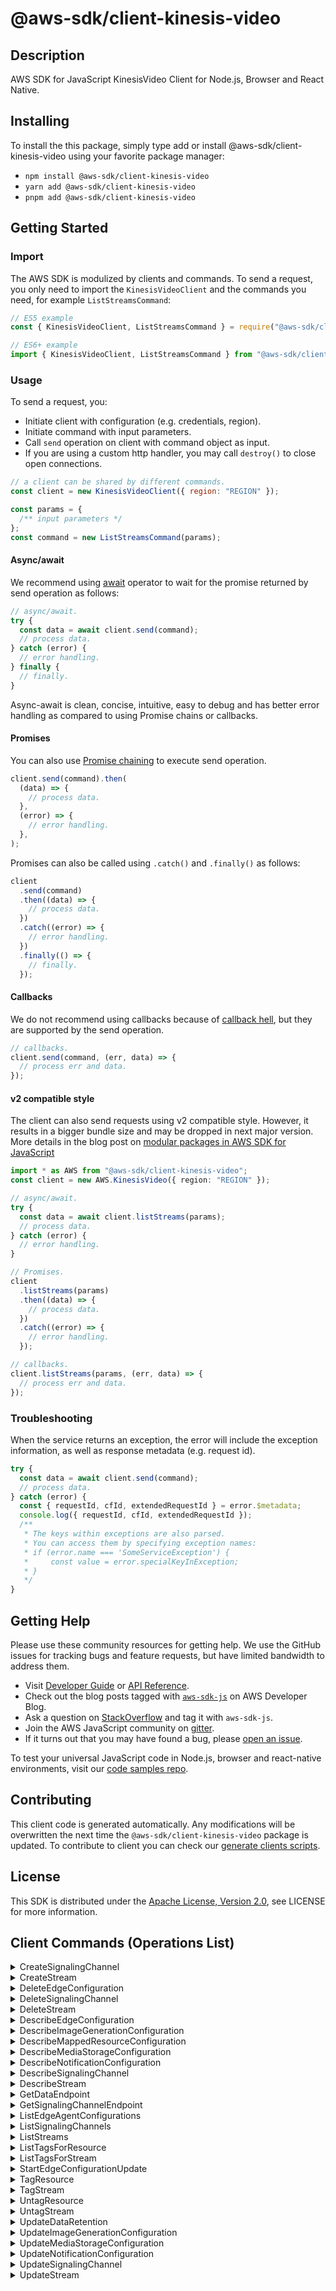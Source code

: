 <!-- generated file, do not edit directly -->

# @aws-sdk/client-kinesis-video

## Description

AWS SDK for JavaScript KinesisVideo Client for Node.js, Browser and React Native.

<p></p>

## Installing

To install the this package, simply type add or install @aws-sdk/client-kinesis-video
using your favorite package manager:

- `npm install @aws-sdk/client-kinesis-video`
- `yarn add @aws-sdk/client-kinesis-video`
- `pnpm add @aws-sdk/client-kinesis-video`

## Getting Started

### Import

The AWS SDK is modulized by clients and commands.
To send a request, you only need to import the `KinesisVideoClient` and
the commands you need, for example `ListStreamsCommand`:

```js
// ES5 example
const { KinesisVideoClient, ListStreamsCommand } = require("@aws-sdk/client-kinesis-video");
```

```ts
// ES6+ example
import { KinesisVideoClient, ListStreamsCommand } from "@aws-sdk/client-kinesis-video";
```

### Usage

To send a request, you:

- Initiate client with configuration (e.g. credentials, region).
- Initiate command with input parameters.
- Call `send` operation on client with command object as input.
- If you are using a custom http handler, you may call `destroy()` to close open connections.

```js
// a client can be shared by different commands.
const client = new KinesisVideoClient({ region: "REGION" });

const params = {
  /** input parameters */
};
const command = new ListStreamsCommand(params);
```

#### Async/await

We recommend using [await](https://developer.mozilla.org/en-US/docs/Web/JavaScript/Reference/Operators/await)
operator to wait for the promise returned by send operation as follows:

```js
// async/await.
try {
  const data = await client.send(command);
  // process data.
} catch (error) {
  // error handling.
} finally {
  // finally.
}
```

Async-await is clean, concise, intuitive, easy to debug and has better error handling
as compared to using Promise chains or callbacks.

#### Promises

You can also use [Promise chaining](https://developer.mozilla.org/en-US/docs/Web/JavaScript/Guide/Using_promises#chaining)
to execute send operation.

```js
client.send(command).then(
  (data) => {
    // process data.
  },
  (error) => {
    // error handling.
  },
);
```

Promises can also be called using `.catch()` and `.finally()` as follows:

```js
client
  .send(command)
  .then((data) => {
    // process data.
  })
  .catch((error) => {
    // error handling.
  })
  .finally(() => {
    // finally.
  });
```

#### Callbacks

We do not recommend using callbacks because of [callback hell](http://callbackhell.com/),
but they are supported by the send operation.

```js
// callbacks.
client.send(command, (err, data) => {
  // process err and data.
});
```

#### v2 compatible style

The client can also send requests using v2 compatible style.
However, it results in a bigger bundle size and may be dropped in next major version. More details in the blog post
on [modular packages in AWS SDK for JavaScript](https://aws.amazon.com/blogs/developer/modular-packages-in-aws-sdk-for-javascript/)

```ts
import * as AWS from "@aws-sdk/client-kinesis-video";
const client = new AWS.KinesisVideo({ region: "REGION" });

// async/await.
try {
  const data = await client.listStreams(params);
  // process data.
} catch (error) {
  // error handling.
}

// Promises.
client
  .listStreams(params)
  .then((data) => {
    // process data.
  })
  .catch((error) => {
    // error handling.
  });

// callbacks.
client.listStreams(params, (err, data) => {
  // process err and data.
});
```

### Troubleshooting

When the service returns an exception, the error will include the exception information,
as well as response metadata (e.g. request id).

```js
try {
  const data = await client.send(command);
  // process data.
} catch (error) {
  const { requestId, cfId, extendedRequestId } = error.$metadata;
  console.log({ requestId, cfId, extendedRequestId });
  /**
   * The keys within exceptions are also parsed.
   * You can access them by specifying exception names:
   * if (error.name === 'SomeServiceException') {
   *     const value = error.specialKeyInException;
   * }
   */
}
```

## Getting Help

Please use these community resources for getting help.
We use the GitHub issues for tracking bugs and feature requests, but have limited bandwidth to address them.

- Visit [Developer Guide](https://docs.aws.amazon.com/sdk-for-javascript/v3/developer-guide/welcome.html)
  or [API Reference](https://docs.aws.amazon.com/AWSJavaScriptSDK/v3/latest/index.html).
- Check out the blog posts tagged with [`aws-sdk-js`](https://aws.amazon.com/blogs/developer/tag/aws-sdk-js/)
  on AWS Developer Blog.
- Ask a question on [StackOverflow](https://stackoverflow.com/questions/tagged/aws-sdk-js) and tag it with `aws-sdk-js`.
- Join the AWS JavaScript community on [gitter](https://gitter.im/aws/aws-sdk-js-v3).
- If it turns out that you may have found a bug, please [open an issue](https://github.com/aws/aws-sdk-js-v3/issues/new/choose).

To test your universal JavaScript code in Node.js, browser and react-native environments,
visit our [code samples repo](https://github.com/aws-samples/aws-sdk-js-tests).

## Contributing

This client code is generated automatically. Any modifications will be overwritten the next time the `@aws-sdk/client-kinesis-video` package is updated.
To contribute to client you can check our [generate clients scripts](https://github.com/aws/aws-sdk-js-v3/tree/main/scripts/generate-clients).

## License

This SDK is distributed under the
[Apache License, Version 2.0](http://www.apache.org/licenses/LICENSE-2.0),
see LICENSE for more information.

## Client Commands (Operations List)

<details>
<summary>
CreateSignalingChannel
</summary>

[Command API Reference](https://docs.aws.amazon.com/AWSJavaScriptSDK/v3/latest/client/kinesis-video/command/CreateSignalingChannelCommand/) / [Input](https://docs.aws.amazon.com/AWSJavaScriptSDK/v3/latest/Package/-aws-sdk-client-kinesis-video/Interface/CreateSignalingChannelCommandInput/) / [Output](https://docs.aws.amazon.com/AWSJavaScriptSDK/v3/latest/Package/-aws-sdk-client-kinesis-video/Interface/CreateSignalingChannelCommandOutput/)

</details>
<details>
<summary>
CreateStream
</summary>

[Command API Reference](https://docs.aws.amazon.com/AWSJavaScriptSDK/v3/latest/client/kinesis-video/command/CreateStreamCommand/) / [Input](https://docs.aws.amazon.com/AWSJavaScriptSDK/v3/latest/Package/-aws-sdk-client-kinesis-video/Interface/CreateStreamCommandInput/) / [Output](https://docs.aws.amazon.com/AWSJavaScriptSDK/v3/latest/Package/-aws-sdk-client-kinesis-video/Interface/CreateStreamCommandOutput/)

</details>
<details>
<summary>
DeleteEdgeConfiguration
</summary>

[Command API Reference](https://docs.aws.amazon.com/AWSJavaScriptSDK/v3/latest/client/kinesis-video/command/DeleteEdgeConfigurationCommand/) / [Input](https://docs.aws.amazon.com/AWSJavaScriptSDK/v3/latest/Package/-aws-sdk-client-kinesis-video/Interface/DeleteEdgeConfigurationCommandInput/) / [Output](https://docs.aws.amazon.com/AWSJavaScriptSDK/v3/latest/Package/-aws-sdk-client-kinesis-video/Interface/DeleteEdgeConfigurationCommandOutput/)

</details>
<details>
<summary>
DeleteSignalingChannel
</summary>

[Command API Reference](https://docs.aws.amazon.com/AWSJavaScriptSDK/v3/latest/client/kinesis-video/command/DeleteSignalingChannelCommand/) / [Input](https://docs.aws.amazon.com/AWSJavaScriptSDK/v3/latest/Package/-aws-sdk-client-kinesis-video/Interface/DeleteSignalingChannelCommandInput/) / [Output](https://docs.aws.amazon.com/AWSJavaScriptSDK/v3/latest/Package/-aws-sdk-client-kinesis-video/Interface/DeleteSignalingChannelCommandOutput/)

</details>
<details>
<summary>
DeleteStream
</summary>

[Command API Reference](https://docs.aws.amazon.com/AWSJavaScriptSDK/v3/latest/client/kinesis-video/command/DeleteStreamCommand/) / [Input](https://docs.aws.amazon.com/AWSJavaScriptSDK/v3/latest/Package/-aws-sdk-client-kinesis-video/Interface/DeleteStreamCommandInput/) / [Output](https://docs.aws.amazon.com/AWSJavaScriptSDK/v3/latest/Package/-aws-sdk-client-kinesis-video/Interface/DeleteStreamCommandOutput/)

</details>
<details>
<summary>
DescribeEdgeConfiguration
</summary>

[Command API Reference](https://docs.aws.amazon.com/AWSJavaScriptSDK/v3/latest/client/kinesis-video/command/DescribeEdgeConfigurationCommand/) / [Input](https://docs.aws.amazon.com/AWSJavaScriptSDK/v3/latest/Package/-aws-sdk-client-kinesis-video/Interface/DescribeEdgeConfigurationCommandInput/) / [Output](https://docs.aws.amazon.com/AWSJavaScriptSDK/v3/latest/Package/-aws-sdk-client-kinesis-video/Interface/DescribeEdgeConfigurationCommandOutput/)

</details>
<details>
<summary>
DescribeImageGenerationConfiguration
</summary>

[Command API Reference](https://docs.aws.amazon.com/AWSJavaScriptSDK/v3/latest/client/kinesis-video/command/DescribeImageGenerationConfigurationCommand/) / [Input](https://docs.aws.amazon.com/AWSJavaScriptSDK/v3/latest/Package/-aws-sdk-client-kinesis-video/Interface/DescribeImageGenerationConfigurationCommandInput/) / [Output](https://docs.aws.amazon.com/AWSJavaScriptSDK/v3/latest/Package/-aws-sdk-client-kinesis-video/Interface/DescribeImageGenerationConfigurationCommandOutput/)

</details>
<details>
<summary>
DescribeMappedResourceConfiguration
</summary>

[Command API Reference](https://docs.aws.amazon.com/AWSJavaScriptSDK/v3/latest/client/kinesis-video/command/DescribeMappedResourceConfigurationCommand/) / [Input](https://docs.aws.amazon.com/AWSJavaScriptSDK/v3/latest/Package/-aws-sdk-client-kinesis-video/Interface/DescribeMappedResourceConfigurationCommandInput/) / [Output](https://docs.aws.amazon.com/AWSJavaScriptSDK/v3/latest/Package/-aws-sdk-client-kinesis-video/Interface/DescribeMappedResourceConfigurationCommandOutput/)

</details>
<details>
<summary>
DescribeMediaStorageConfiguration
</summary>

[Command API Reference](https://docs.aws.amazon.com/AWSJavaScriptSDK/v3/latest/client/kinesis-video/command/DescribeMediaStorageConfigurationCommand/) / [Input](https://docs.aws.amazon.com/AWSJavaScriptSDK/v3/latest/Package/-aws-sdk-client-kinesis-video/Interface/DescribeMediaStorageConfigurationCommandInput/) / [Output](https://docs.aws.amazon.com/AWSJavaScriptSDK/v3/latest/Package/-aws-sdk-client-kinesis-video/Interface/DescribeMediaStorageConfigurationCommandOutput/)

</details>
<details>
<summary>
DescribeNotificationConfiguration
</summary>

[Command API Reference](https://docs.aws.amazon.com/AWSJavaScriptSDK/v3/latest/client/kinesis-video/command/DescribeNotificationConfigurationCommand/) / [Input](https://docs.aws.amazon.com/AWSJavaScriptSDK/v3/latest/Package/-aws-sdk-client-kinesis-video/Interface/DescribeNotificationConfigurationCommandInput/) / [Output](https://docs.aws.amazon.com/AWSJavaScriptSDK/v3/latest/Package/-aws-sdk-client-kinesis-video/Interface/DescribeNotificationConfigurationCommandOutput/)

</details>
<details>
<summary>
DescribeSignalingChannel
</summary>

[Command API Reference](https://docs.aws.amazon.com/AWSJavaScriptSDK/v3/latest/client/kinesis-video/command/DescribeSignalingChannelCommand/) / [Input](https://docs.aws.amazon.com/AWSJavaScriptSDK/v3/latest/Package/-aws-sdk-client-kinesis-video/Interface/DescribeSignalingChannelCommandInput/) / [Output](https://docs.aws.amazon.com/AWSJavaScriptSDK/v3/latest/Package/-aws-sdk-client-kinesis-video/Interface/DescribeSignalingChannelCommandOutput/)

</details>
<details>
<summary>
DescribeStream
</summary>

[Command API Reference](https://docs.aws.amazon.com/AWSJavaScriptSDK/v3/latest/client/kinesis-video/command/DescribeStreamCommand/) / [Input](https://docs.aws.amazon.com/AWSJavaScriptSDK/v3/latest/Package/-aws-sdk-client-kinesis-video/Interface/DescribeStreamCommandInput/) / [Output](https://docs.aws.amazon.com/AWSJavaScriptSDK/v3/latest/Package/-aws-sdk-client-kinesis-video/Interface/DescribeStreamCommandOutput/)

</details>
<details>
<summary>
GetDataEndpoint
</summary>

[Command API Reference](https://docs.aws.amazon.com/AWSJavaScriptSDK/v3/latest/client/kinesis-video/command/GetDataEndpointCommand/) / [Input](https://docs.aws.amazon.com/AWSJavaScriptSDK/v3/latest/Package/-aws-sdk-client-kinesis-video/Interface/GetDataEndpointCommandInput/) / [Output](https://docs.aws.amazon.com/AWSJavaScriptSDK/v3/latest/Package/-aws-sdk-client-kinesis-video/Interface/GetDataEndpointCommandOutput/)

</details>
<details>
<summary>
GetSignalingChannelEndpoint
</summary>

[Command API Reference](https://docs.aws.amazon.com/AWSJavaScriptSDK/v3/latest/client/kinesis-video/command/GetSignalingChannelEndpointCommand/) / [Input](https://docs.aws.amazon.com/AWSJavaScriptSDK/v3/latest/Package/-aws-sdk-client-kinesis-video/Interface/GetSignalingChannelEndpointCommandInput/) / [Output](https://docs.aws.amazon.com/AWSJavaScriptSDK/v3/latest/Package/-aws-sdk-client-kinesis-video/Interface/GetSignalingChannelEndpointCommandOutput/)

</details>
<details>
<summary>
ListEdgeAgentConfigurations
</summary>

[Command API Reference](https://docs.aws.amazon.com/AWSJavaScriptSDK/v3/latest/client/kinesis-video/command/ListEdgeAgentConfigurationsCommand/) / [Input](https://docs.aws.amazon.com/AWSJavaScriptSDK/v3/latest/Package/-aws-sdk-client-kinesis-video/Interface/ListEdgeAgentConfigurationsCommandInput/) / [Output](https://docs.aws.amazon.com/AWSJavaScriptSDK/v3/latest/Package/-aws-sdk-client-kinesis-video/Interface/ListEdgeAgentConfigurationsCommandOutput/)

</details>
<details>
<summary>
ListSignalingChannels
</summary>

[Command API Reference](https://docs.aws.amazon.com/AWSJavaScriptSDK/v3/latest/client/kinesis-video/command/ListSignalingChannelsCommand/) / [Input](https://docs.aws.amazon.com/AWSJavaScriptSDK/v3/latest/Package/-aws-sdk-client-kinesis-video/Interface/ListSignalingChannelsCommandInput/) / [Output](https://docs.aws.amazon.com/AWSJavaScriptSDK/v3/latest/Package/-aws-sdk-client-kinesis-video/Interface/ListSignalingChannelsCommandOutput/)

</details>
<details>
<summary>
ListStreams
</summary>

[Command API Reference](https://docs.aws.amazon.com/AWSJavaScriptSDK/v3/latest/client/kinesis-video/command/ListStreamsCommand/) / [Input](https://docs.aws.amazon.com/AWSJavaScriptSDK/v3/latest/Package/-aws-sdk-client-kinesis-video/Interface/ListStreamsCommandInput/) / [Output](https://docs.aws.amazon.com/AWSJavaScriptSDK/v3/latest/Package/-aws-sdk-client-kinesis-video/Interface/ListStreamsCommandOutput/)

</details>
<details>
<summary>
ListTagsForResource
</summary>

[Command API Reference](https://docs.aws.amazon.com/AWSJavaScriptSDK/v3/latest/client/kinesis-video/command/ListTagsForResourceCommand/) / [Input](https://docs.aws.amazon.com/AWSJavaScriptSDK/v3/latest/Package/-aws-sdk-client-kinesis-video/Interface/ListTagsForResourceCommandInput/) / [Output](https://docs.aws.amazon.com/AWSJavaScriptSDK/v3/latest/Package/-aws-sdk-client-kinesis-video/Interface/ListTagsForResourceCommandOutput/)

</details>
<details>
<summary>
ListTagsForStream
</summary>

[Command API Reference](https://docs.aws.amazon.com/AWSJavaScriptSDK/v3/latest/client/kinesis-video/command/ListTagsForStreamCommand/) / [Input](https://docs.aws.amazon.com/AWSJavaScriptSDK/v3/latest/Package/-aws-sdk-client-kinesis-video/Interface/ListTagsForStreamCommandInput/) / [Output](https://docs.aws.amazon.com/AWSJavaScriptSDK/v3/latest/Package/-aws-sdk-client-kinesis-video/Interface/ListTagsForStreamCommandOutput/)

</details>
<details>
<summary>
StartEdgeConfigurationUpdate
</summary>

[Command API Reference](https://docs.aws.amazon.com/AWSJavaScriptSDK/v3/latest/client/kinesis-video/command/StartEdgeConfigurationUpdateCommand/) / [Input](https://docs.aws.amazon.com/AWSJavaScriptSDK/v3/latest/Package/-aws-sdk-client-kinesis-video/Interface/StartEdgeConfigurationUpdateCommandInput/) / [Output](https://docs.aws.amazon.com/AWSJavaScriptSDK/v3/latest/Package/-aws-sdk-client-kinesis-video/Interface/StartEdgeConfigurationUpdateCommandOutput/)

</details>
<details>
<summary>
TagResource
</summary>

[Command API Reference](https://docs.aws.amazon.com/AWSJavaScriptSDK/v3/latest/client/kinesis-video/command/TagResourceCommand/) / [Input](https://docs.aws.amazon.com/AWSJavaScriptSDK/v3/latest/Package/-aws-sdk-client-kinesis-video/Interface/TagResourceCommandInput/) / [Output](https://docs.aws.amazon.com/AWSJavaScriptSDK/v3/latest/Package/-aws-sdk-client-kinesis-video/Interface/TagResourceCommandOutput/)

</details>
<details>
<summary>
TagStream
</summary>

[Command API Reference](https://docs.aws.amazon.com/AWSJavaScriptSDK/v3/latest/client/kinesis-video/command/TagStreamCommand/) / [Input](https://docs.aws.amazon.com/AWSJavaScriptSDK/v3/latest/Package/-aws-sdk-client-kinesis-video/Interface/TagStreamCommandInput/) / [Output](https://docs.aws.amazon.com/AWSJavaScriptSDK/v3/latest/Package/-aws-sdk-client-kinesis-video/Interface/TagStreamCommandOutput/)

</details>
<details>
<summary>
UntagResource
</summary>

[Command API Reference](https://docs.aws.amazon.com/AWSJavaScriptSDK/v3/latest/client/kinesis-video/command/UntagResourceCommand/) / [Input](https://docs.aws.amazon.com/AWSJavaScriptSDK/v3/latest/Package/-aws-sdk-client-kinesis-video/Interface/UntagResourceCommandInput/) / [Output](https://docs.aws.amazon.com/AWSJavaScriptSDK/v3/latest/Package/-aws-sdk-client-kinesis-video/Interface/UntagResourceCommandOutput/)

</details>
<details>
<summary>
UntagStream
</summary>

[Command API Reference](https://docs.aws.amazon.com/AWSJavaScriptSDK/v3/latest/client/kinesis-video/command/UntagStreamCommand/) / [Input](https://docs.aws.amazon.com/AWSJavaScriptSDK/v3/latest/Package/-aws-sdk-client-kinesis-video/Interface/UntagStreamCommandInput/) / [Output](https://docs.aws.amazon.com/AWSJavaScriptSDK/v3/latest/Package/-aws-sdk-client-kinesis-video/Interface/UntagStreamCommandOutput/)

</details>
<details>
<summary>
UpdateDataRetention
</summary>

[Command API Reference](https://docs.aws.amazon.com/AWSJavaScriptSDK/v3/latest/client/kinesis-video/command/UpdateDataRetentionCommand/) / [Input](https://docs.aws.amazon.com/AWSJavaScriptSDK/v3/latest/Package/-aws-sdk-client-kinesis-video/Interface/UpdateDataRetentionCommandInput/) / [Output](https://docs.aws.amazon.com/AWSJavaScriptSDK/v3/latest/Package/-aws-sdk-client-kinesis-video/Interface/UpdateDataRetentionCommandOutput/)

</details>
<details>
<summary>
UpdateImageGenerationConfiguration
</summary>

[Command API Reference](https://docs.aws.amazon.com/AWSJavaScriptSDK/v3/latest/client/kinesis-video/command/UpdateImageGenerationConfigurationCommand/) / [Input](https://docs.aws.amazon.com/AWSJavaScriptSDK/v3/latest/Package/-aws-sdk-client-kinesis-video/Interface/UpdateImageGenerationConfigurationCommandInput/) / [Output](https://docs.aws.amazon.com/AWSJavaScriptSDK/v3/latest/Package/-aws-sdk-client-kinesis-video/Interface/UpdateImageGenerationConfigurationCommandOutput/)

</details>
<details>
<summary>
UpdateMediaStorageConfiguration
</summary>

[Command API Reference](https://docs.aws.amazon.com/AWSJavaScriptSDK/v3/latest/client/kinesis-video/command/UpdateMediaStorageConfigurationCommand/) / [Input](https://docs.aws.amazon.com/AWSJavaScriptSDK/v3/latest/Package/-aws-sdk-client-kinesis-video/Interface/UpdateMediaStorageConfigurationCommandInput/) / [Output](https://docs.aws.amazon.com/AWSJavaScriptSDK/v3/latest/Package/-aws-sdk-client-kinesis-video/Interface/UpdateMediaStorageConfigurationCommandOutput/)

</details>
<details>
<summary>
UpdateNotificationConfiguration
</summary>

[Command API Reference](https://docs.aws.amazon.com/AWSJavaScriptSDK/v3/latest/client/kinesis-video/command/UpdateNotificationConfigurationCommand/) / [Input](https://docs.aws.amazon.com/AWSJavaScriptSDK/v3/latest/Package/-aws-sdk-client-kinesis-video/Interface/UpdateNotificationConfigurationCommandInput/) / [Output](https://docs.aws.amazon.com/AWSJavaScriptSDK/v3/latest/Package/-aws-sdk-client-kinesis-video/Interface/UpdateNotificationConfigurationCommandOutput/)

</details>
<details>
<summary>
UpdateSignalingChannel
</summary>

[Command API Reference](https://docs.aws.amazon.com/AWSJavaScriptSDK/v3/latest/client/kinesis-video/command/UpdateSignalingChannelCommand/) / [Input](https://docs.aws.amazon.com/AWSJavaScriptSDK/v3/latest/Package/-aws-sdk-client-kinesis-video/Interface/UpdateSignalingChannelCommandInput/) / [Output](https://docs.aws.amazon.com/AWSJavaScriptSDK/v3/latest/Package/-aws-sdk-client-kinesis-video/Interface/UpdateSignalingChannelCommandOutput/)

</details>
<details>
<summary>
UpdateStream
</summary>

[Command API Reference](https://docs.aws.amazon.com/AWSJavaScriptSDK/v3/latest/client/kinesis-video/command/UpdateStreamCommand/) / [Input](https://docs.aws.amazon.com/AWSJavaScriptSDK/v3/latest/Package/-aws-sdk-client-kinesis-video/Interface/UpdateStreamCommandInput/) / [Output](https://docs.aws.amazon.com/AWSJavaScriptSDK/v3/latest/Package/-aws-sdk-client-kinesis-video/Interface/UpdateStreamCommandOutput/)

</details>
